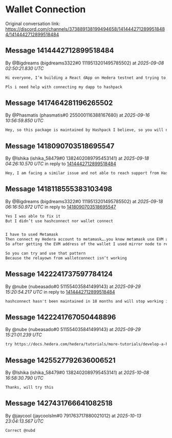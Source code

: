 # Wallet Connection

Original conversation link: <https://discord.com/channels/373889138199494658/1414442712899518484/1414442712899518484>

## Message 1414442712899518484

By @Bigdreams (bigdreams3322#0 1119513201495785502)
at *2025-09-08 02:50:21.830 UTC*

```txt
Hi everyone, I’m building a React dApp on Hedera testnet and trying to connect to the HashPack wallet using HashConnect v3. I’m running into an issue where my app cannot detect the HashPack extension in the browser, even though it’s installed and active.

Pls i need help with connecting my dapp to hashpack
```

## Message 1417464281196265502

By @Phasmatis (phasmatis#0 255000116388167680)
at *2025-09-16 10:56:59.850 UTC*

```txt
Hey, so this package is maintained by Hashpack I believe, so you will need to reach out to them for support
```

## Message 1418090703518695547

By @Ishika (ishika_58479#0 1382402089795453141)
at *2025-09-18 04:26:10.570 UTC*
in reply to [1414442712899518484](#message-1414442712899518484)

```txt
Hey, I am facing a similar issue and not able to reach support from Hashpack.Were you able to solve this?
```

## Message 1418118555383103498

By @Bigdreams (bigdreams3322#0 1119513201495785502)
at *2025-09-18 06:16:50.972 UTC*
in reply to [1418090703518695547](#message-1418090703518695547)

```txt
Yes I was able to fix it
But I didn’t use hashconnect nor wallet connect 


I have to used Metamask 
Then connect my Hedera account to metamask….you know metamask use EVM address which that with 0x
So after getting the EVM address of the wallet I used mirror node to resolve it back into Hedera account ID that make use of the 0.0.63……,

So you can try and use that pattern 
Because the relayown from walletconnect isn’t working
```

## Message 1422241737597784124

By @nube (nubeasado#0 511554035841499143)
at *2025-09-29 15:20:54.217 UTC*
in reply to [1414442712899518484](#message-1414442712899518484)

```txt
hashconnect hasn't been maintained in 18 months and will stop working in october
```

## Message 1422241767050448896

By @nube (nubeasado#0 511554035841499143)
at *2025-09-29 15:21:01.239 UTC*

```txt
try https://docs.hedera.com/hedera/tutorials/more-tutorials/develop-a-hedera-dapp-integrated-with-walletconnect
```

## Message 1425527792636006521

By @Ishika (ishika_58479#0 1382402089795453141)
at *2025-10-08 16:58:30.790 UTC*

```txt
Thanks, will try this
```

## Message 1427431766641082518

By @jaycool (jaycoolslm#0 791763717880021012)
at *2025-10-13 23:04:13.567 UTC*

```txt
Correct @nubd
```
